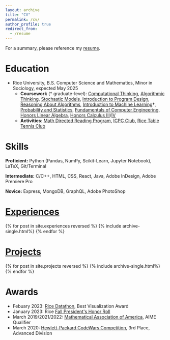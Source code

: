 ```yaml
---
layout: archive
title: "CV"
permalink: /cv/
author_profile: true
redirect_from:
  - /resume
---
```


For a summary, please reference my [resume](https://github.com/bakekaga/Resume/blob/main/resume-general/Albert_Shi_Zhu_Resume.pdf).

Education
======
* Rice University, B.S. Computer Science and Mathematics, Minor in Sociology, expected May 2025
  * <strong>Coursework</strong> († graduate-level): [Computational Thinking](https://courses.rice.edu/courses/courses/!SWKSCAT.cat?p_action=COURSE&p_term=202310&p_crn=13531), [Algorithmic Thinking](https://courses.rice.edu/courses/courses/!SWKSCAT.cat?p_action=COURSE&p_term=202320&p_crn=24218), [Stochastic Models](https://courses.rice.edu/courses/courses/!SWKSCAT.cat?p_action=COURSE&p_term=202320&p_crn=22029), [Introduction to Program Design](https://courses.rice.edu/courses/courses/!SWKSCAT.cat?p_action=COURSE&p_term=202410&p_crn=14283), [Reasoning About Algorithms](https://courses.rice.edu/courses/courses/!SWKSCAT.cat?p_action=COURSE&p_term=202410&p_crn=11155), [Introduction to Machine Learning](https://courses.rice.edu/courses/courses/!SWKSCAT.cat?p_action=COURSE&p_term=202410&p_crn=16026)†, [Probability and Statistics](https://courses.rice.edu/courses/courses/!SWKSCAT.cat?p_action=COURSE&p_term=202410&p_crn=10116), [Fundamentals of Computer Engineering](https://courses.rice.edu/courses/courses/!SWKSCAT.cat?p_action=COURSE&p_term=202310&p_crn=14707), [Honors Linear Algebra](https://courses.rice.edu/courses/courses/!SWKSCAT.cat?p_action=COURSE&p_term=202320&p_crn=21571), [Honors Calculus III](https://courses.rice.edu/courses/courses/!SWKSCAT.cat?p_action=COURSE&p_term=202310&p_crn=10058)/[IV](https://courses.rice.edu/courses/courses/!SWKSCAT.cat?p_action=COURSE&p_term=202320&p_crn=24639)
  * <strong>Activities</strong>: [Math Directed Reading Program](https://mathweb.rice.edu/directed-reading-program), [ICPC Club](https://www.cs.rice.edu/~greiner/icpc.html), [Rice Table Tennis Club](https://owlnest.rice.edu/organization/RiceTableTennisClub)

Skills
======

<strong>Proficient:</strong> Python (Pandas, NumPy, Scikit-Learn, Jupyter Notebook), LaTeX, Git/Terminal

<strong>Intermediate:</strong> C/C++, HTML, CSS, React, Java, Adobe InDesign, Adobe Premiere Pro

<strong>Novice:</strong> Express, MongoDB, GraphQL, Adobe PhotoShop

[Experiences](../experiences)
======

{% for post in site.experiences reversed %}
  {% include archive-single.html%}
{% endfor %}

[Projects](../projects)
======

{% for post in site.projects reversed %}
  {% include archive-single.html%}
{% endfor %}

<!-- [Publications](../publications)
======
  <ul>{% for post in site.publications %}
    {% include archive-single-cv.html %}
  {% endfor %}</ul> -->

Awards
======
  * Febuary 2023: [Rice Datathon](https://rice-datathon-2023.devpost.com/), Best Visualization Award
  * January 2023: Rice [Fall President's Honor Roll](https://registrar.rice.edu/students/academic-honors#PHR)
  * March 2019/2021/2022: [Mathematical Association of America](https://www.maa.org/math-competitions/american-invitational-mathematics-examination-aime), AIME Qualifier
  * March 2020: [Hewlett-Packard CodeWars Competition](https://hpecodewars.org/api/Files/events/2020/2020WinnersHouston.pdf), 3rd Place, Advanced Division